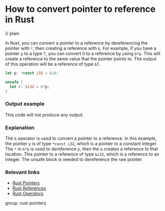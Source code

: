 # How to convert pointer to reference in Rust
// plain

In Rust, you can convert a pointer to a reference by dereferencing the pointer with `*`, then creating a reference with `&`. For example, if you have a pointer `p` to a type `T`, you can convert it to a reference by using `&*p`. This will create a reference to the same value that the pointer points to. The output of this operation will be a reference of type `&T`.
```rust
let p: *const i32 = &10;

unsafe {
  let r: &i32 = &*p;
}
```
### Output example
This code will not produce any output.

### Explanation
The `&` operator is used to convert a pointer to a reference. In this example, the pointer `p` is of type `*const i32`, which is a pointer to a constant integer. The `*` in `&*p` is used to dereference `p`, then the `&` creates a reference to that location. This pointer to a reference of type `&i32`, which is a reference to an integer. The unsafe block is needed to dereference the raw pointer.

### Relevant links
- [Rust Pointers](https://doc.rust-lang.org/book/ch19-01-pointers.html)
- [Rust References](https://doc.rust-lang.org/book/ch15-01-box.html)
- [Rust Operators](https://doc.rust-lang.org/book/ch03-02-operators-and-overloading.html)

group: rust-pointers
